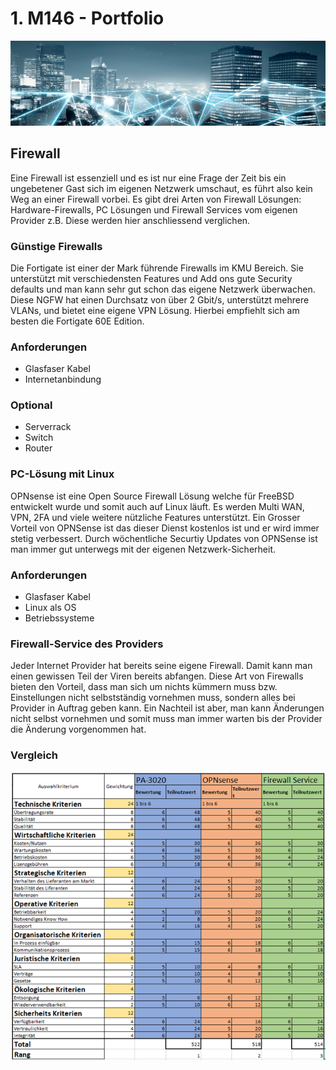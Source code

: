 
# 1. M146 - Portfolio
<img src="internetanbindung.png" alt="Alt-Text" title="" />

## Firewall 
Eine Firewall ist essenziell und es ist nur eine Frage der Zeit bis ein ungebetener Gast sich im eigenen Netzwerk umschaut, es führt also kein Weg an einer Firewall vorbei. Es gibt drei Arten von Firewall Lösungen: Hardware-Firewalls, PC Lösungen und Firewall Services vom eigenen Provider z.B. Diese werden hier anschliessend verglichen.

### Günstige Firewalls
Die Fortigate ist einer der Mark führende Firewalls im KMU Bereich. Sie unterstützt mit verschiedensten Features und Add ons gute Security defaults und man kann sehr gut schon das eigene Netzwerk überwachen. Diese NGFW hat einen Durchsatz von über 2 Gbit/s, unterstützt mehrere  VLANs, und bietet eine eigene VPN Lösung. Hierbei empfiehlt sich am besten die Fortigate 60E Edition.

### Anforderungen
* Glasfaser Kabel
* Internetanbindung

### Optional
* Serverrack
* Switch
* Router

### PC-Lösung mit Linux
OPNsense ist eine Open Source Firewall Lösung welche für FreeBSD entwickelt wurde und somit auch auf Linux läuft. Es werden Multi WAN, VPN, 2FA und viele weitere nützliche Features unterstützt. 
Ein Grosser Vorteil von OPNSense ist das dieser Dienst kostenlos ist und er wird immer stetig verbessert. Durch wöchentliche Securtiy Updates von OPNSense ist man immer gut unterwegs mit der eigenen Netzwerk-Sicherheit.

### Anforderungen
* Glasfaser Kabel
* Linux als OS
* Betriebssysteme 

### Firewall-Service des Providers
Jeder Internet Provider hat bereits seine eigene Firewall. Damit kann man einen gewissen Teil der Viren bereits abfangen. Diese Art von Firewalls bieten den Vorteil, dass man sich um nichts kümmern muss bzw. Einstellungen nicht selbstständig vornehmen muss, sondern alles bei Provider in Auftrag geben kann. Ein Nachteil ist aber, man kann Änderungen nicht selbst vornehmen und somit muss man immer warten bis der Provider die Änderung vorgenommen hat.

### Vergleich
 
<img src="Bild5.png" alt="Alt-Text" title="" /> <br>
